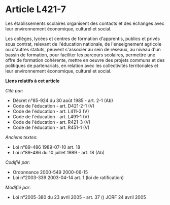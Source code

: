 # Article L421-7

Les établissements scolaires organisent des contacts et des échanges avec leur environnement économique, culturel et social.

Les collèges, lycées et centres de formation d'apprentis, publics et privés sous contrat, relevant de l'éducation nationale,
de l'enseignement agricole ou d'autres statuts, peuvent s'associer au sein de réseaux, au niveau d'un bassin de formation,
pour faciliter les parcours scolaires, permettre une offre de formation cohérente, mettre en oeuvre des projets communs et
des politiques de partenariats, en relation avec les collectivités territoriales et leur environnement économique, culturel
et social.

**Liens relatifs à cet article**

_Cité par_:

  - Décret n°85-924 du 30 août 1985 - art. 2-1 (Ab)
  - Code de l'éducation - art. D421-2-1 (V)
  - Code de l'éducation - art. L411-3 (V)
  - Code de l'éducation - art. L491-1 (V)
  - Code de l'éducation - art. R421-3 (V)
  - Code de l'éducation - art. R451-1 (V)

_Anciens textes_:

  - Loi n°89-486 1989-07-10 art. 18
  - Loi n°89-486 du 10 juillet 1989 - art. 18 (Ab)

_Codifié par_:

  - Ordonnance 2000-549 2000-06-15
  - Loi n°2003-339 2003-04-14 art. 1 (loi de ratification)

_Modifié par_:

  - Loi n°2005-380 du 23 avril 2005 - art. 37 () JORF 24 avril 2005
